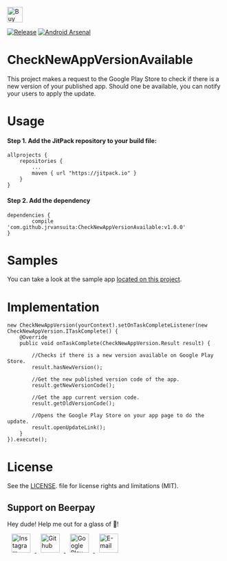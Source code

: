  <a href='https://ko-fi.com/A406JCM' target='_blank'><img height='36' style='border:0px;height:36px;' src='https://az743702.vo.msecnd.net/cdn/kofi4.png?v=f' border='0' alt='Buy Me a Coffee at ko-fi.com' /></a>

[![Release](https://jitpack.io/v/jrvansuita/CheckNewAppVersionAvailable.svg)](https://jitpack.io/#jrvansuita/CheckNewAppVersionAvailable)
[![Android Arsenal](https://img.shields.io/badge/Android%20Arsenal-CheckNewAppVersionAvailable-green.svg?style=true)](https://android-arsenal.com/details/1/4573)


# CheckNewAppVersionAvailable
This project makes a request to the Google Play Store to check if there is a new version of your published app. Should one be available, you can notify your users to apply the update.

# Usage

#### Step 1. Add the JitPack repository to your build file:

    allprojects {
		repositories {
			...
			maven { url "https://jitpack.io" }
		}
	}

#### Step 2. Add the dependency

    dependencies {
	        compile 'com.github.jrvansuita:CheckNewAppVersionAvailable:v1.0.0'
	}

# Samples
 You can take a look at the sample app [located on this project](/app/).

# Implementation

    new CheckNewAppVersion(yourContext).setOnTaskCompleteListener(new CheckNewAppVersion.ITaskComplete() {
        @Override
        public void onTaskComplete(CheckNewAppVersion.Result result) {

            //Checks if there is a new version available on Google Play Store.
            result.hasNewVersion();

            //Get the new published version code of the app.
            result.getNewVersionCode();

            //Get the app current version code.
            result.getOldVersionCode();

            //Opens the Google Play Store on your app page to do the update.
            result.openUpdateLink();
        }
    }).execute();

   
# License
See the [LICENSE](/LICENSE.txt). file for license rights and limitations (MIT).

## Support on Beerpay
Hey dude! Help me out for a glass of :beers:!


<a href="https://www.instagram.com/jnrvans/" target="_blank">
  <img src="https://camo.githubusercontent.com/c9dacf0f25a1489fdbc6c0d2b41cda58b77fa210a13a886d6f99e027adfbd358/68747470733a2f2f6564656e742e6769746875622e696f2f537570657254696e7949636f6e732f696d616765732f7376672f696e7374616772616d2e737667" alt="Instagram" witdh="44" height="44" hspace="10">
</a>
<a href="https://github.com/jrvansuita" target="_blank">
  <img src="https://camo.githubusercontent.com/b079fe922f00c4b86f1b724fbc2e8141c468794ce8adbc9b7456e5e1ad09c622/68747470733a2f2f6564656e742e6769746875622e696f2f537570657254696e7949636f6e732f696d616765732f7376672f6769746875622e737667" alt="Github" witdh="44" height="44" hspace="10">
</a>
<a href="https://play.google.com/store/apps/dev?id=8002078663318221363" target="_blank">
  <img src="https://camo.githubusercontent.com/8ce12185c778e13eed2073e7a6aba042ce5092d4d41744e7052e0fc16363c386/68747470733a2f2f6564656e742e6769746875622e696f2f537570657254696e7949636f6e732f696d616765732f7376672f676f6f676c655f706c61792e737667" alt="Google Play Store" witdh="44" height="44" hspace="10">
</a>
<a href="mailto:vansuita.jr@gmail.com" target="_blank" >
  <img src="https://camo.githubusercontent.com/4a3dd8d10a27c272fd04b2ce8ed1a130606f95ea6a76b5e19ce8b642faa18c27/68747470733a2f2f6564656e742e6769746875622e696f2f537570657254696e7949636f6e732f696d616765732f7376672f676d61696c2e737667" alt="E-mail" witdh="44" height="44" hspace="10">
</a>
